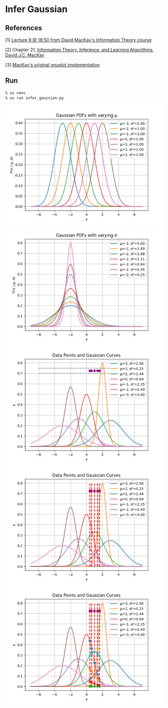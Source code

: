 Infer Gaussian
=====================

References
----------

[1] [Lecture 9 @ 18:50 from David MacKay's Information Theory course](https://videolectures.net/videos/mackay_course_9)

[2] Chapter 21, [Information Theory, Inference, and Learning Algorithms, David J.C. MacKay](https://www.inference.org.uk/mackay/Book.html)

[3] [MacKay's original gnuplot implementation](https://www.inference.org.uk/itprnn/code/gaussian/)


Run
---

```
% uv venv
% uv run infer_gaussian.py
```

![PNG](https://raw.githubusercontent.com/jesper-olsen/mackay/main/Assets/InferG1.png)
![PNG](https://raw.githubusercontent.com/jesper-olsen/mackay/main/Assets/InferG2.png)
![PNG](https://raw.githubusercontent.com/jesper-olsen/mackay/main/Assets/InferG3.png)
![PNG](https://raw.githubusercontent.com/jesper-olsen/mackay/main/Assets/InferG4.png)
![PNG](https://raw.githubusercontent.com/jesper-olsen/mackay/main/Assets/InferG5.png)

